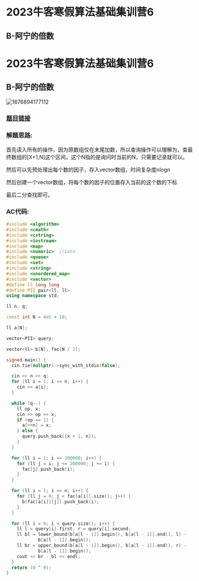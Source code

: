 # 2023牛客寒假算法基础集训营6

## B-阿宁的倍数

# 2023牛客寒假算法基础集训营6

## B-阿宁的倍数

![1676894177112](https://github.com/MrZhouSu/-/blob/main/%E8%A1%A5%E9%A2%98%E6%8A%A5%E5%91%8A/%E7%89%9B%E5%AE%A2/%E7%89%9B%E5%AE%A2%E7%AE%97%E6%B3%95%E9%9B%86%E8%AE%AD%E8%90%A5/B.png)

### [题目链接](https://ac.nowcoder.com/acm/contest/46814/B "题目链接")

### 解题思路:

首先读入所有的操作，因为原数组仅在末尾加数，所以查询操作可以理解为，查最终数组的[X+1,N]这个区间，这个N指的是询问时当前的N，只需要记录就可以。

然后可以先预处理出每个数的因子，存入vector数组，时间复杂度nlogn

然后创建一个vector数组，将每个数的因子的位置存入当前的这个数的下标

最后二分查找即可。

### AC代码:

```cpp
#include <algorithm>
#include <cmath>
#include <cstring>
#include <iostream>
#include <map>
#include <numeric>  //iota
#include <queue>
#include <set>
#include <string>
#include <unordered_map>
#include <vector>
#define ll long long
#define PII pair<ll, ll>
using namespace std;

ll n, q;

const int N = 4e5 + 10;

ll a[N];

vector<PII> query;

vector<ll> b[N], fac[N / 2];

signed main() {
  cin.tie(nullptr)->sync_with_stdio(false);

  cin >> n >> q;
  for (ll i = 1; i <= n; i++) {
    cin >> a[i];
  }

  while (q--) {
    ll op, x;
    cin >> op >> x;
    if (op == 1) {
      a[++n] = x;
    } else {
      query.push_back({x + 1, n});
    }
  }

  for (ll i = 1; i <= 200000; i++) {
    for (ll j = i; j <= 200000; j += i) {
      fac[j].push_back(i);
    }
  }

  for (ll i = 1; i <= n; i++) {
    for (ll j = 0; j < fac[a[i]].size(); j++) {
      b[fac[a[i]][j]].push_back(i);
    }
  }

  for (ll i = 0; i < query.size(); i++) {
    ll l = query[i].first, r = query[i].second;
    ll bl = lower_bound(b[a[l - 1]].begin(), b[a[l - 1]].end(), l) -
            b[a[l - 1]].begin();
    ll br = upper_bound(b[a[l - 1]].begin(), b[a[l - 1]].end(), r) -
            b[a[l - 1]].begin();
    cout << br - bl << endl;
  }
  return (0 ^ 0);
}
